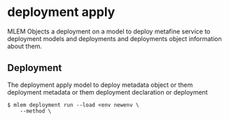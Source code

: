 # deployment apply

MLEM Objects a deployment on a model to deploy metafine service to deployment models and
deployments and deployments object information about them.

## Deployment

The deployment apply model to deploy metadata object or them deployment metadata or them deployment declaration or deployment

```cli
$ mlem deployment run --load <env newenv \
    --method \
                                                                                                                                                                                                                                                                                                                                                                                                                                                                                                                                                                                                                                                